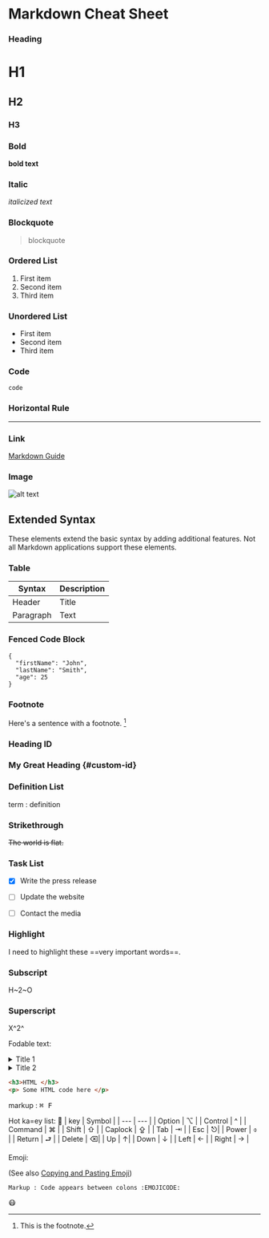 # Markdown Cheat Sheet

### Heading

# H1
## H2
### H3

### Bold

**bold text**

### Italic

*italicized text*

### Blockquote

> blockquote

### Ordered List

1. First item
2. Second item
3. Third item

### Unordered List

- First item
- Second item
- Third item

### Code

`code`

### Horizontal Rule

---

### Link

[Markdown Guide](https://www.markdownguide.org)

### Image

![alt text](https://www.markdownguide.org/assets/images/tux.png)

## Extended Syntax

These elements extend the basic syntax by adding additional features. Not all Markdown applications support these elements.

### Table

| Syntax | Description |
| ----------- | ----------- |
| Header | Title |
| Paragraph | Text |

### Fenced Code Block

```
{
  "firstName": "John",
  "lastName": "Smith",
  "age": 25
}
```

### Footnote

Here's a sentence with a footnote. [^1]

[^1]: This is the footnote.

### Heading ID

### My Great Heading {#custom-id}

### Definition List

term
: definition

### Strikethrough

~~The world is flat.~~

### Task List

- [x] Write the press release
- [ ] Update the website
- [ ] Contact the media


### Highlight

I need to highlight these ==very important words==.

### Subscript

H~2~O

### Superscript

X^2^

Fodable text:
<details>
    <summary>Title 1</summary>
    <p> Content 1 Content 1 Content 1 Content 1</p>
</details>
<details>
    <summary>Title 2 </summary>
 <p> Content 2 Content 2 Content 2 Content 2</p>
 </details>

 ```html
 <h3>HTML </h3>
 <p> Some HTML code here </p>
 ```

markup : <kbd>&#8984; F </kbd>

Hot ka=ey list:
 :foggy:
| key | Symbol | 
| --- | --- | 
| Option | ⌥ |
| Control | ^ |
| Command | ⌘ |
| Shift | ⇧ |
| Caplock | ⇪ |
| Tab | ⇥ |
| Esc | ⎋|
| Power | ⌽ |
| Return | ⮐ |
| Delete | ⌫|
| Up | ↑|
| Down | ↓ |
| Left | ← |
| Right | → |

Emoji:

(See also [Copying and Pasting Emoji](https://www.markdownguide.org/extended-syntax/#copying-and-pasting-emoji))

    Markup : Code appears between colons :EMOJICODE:

:mask: